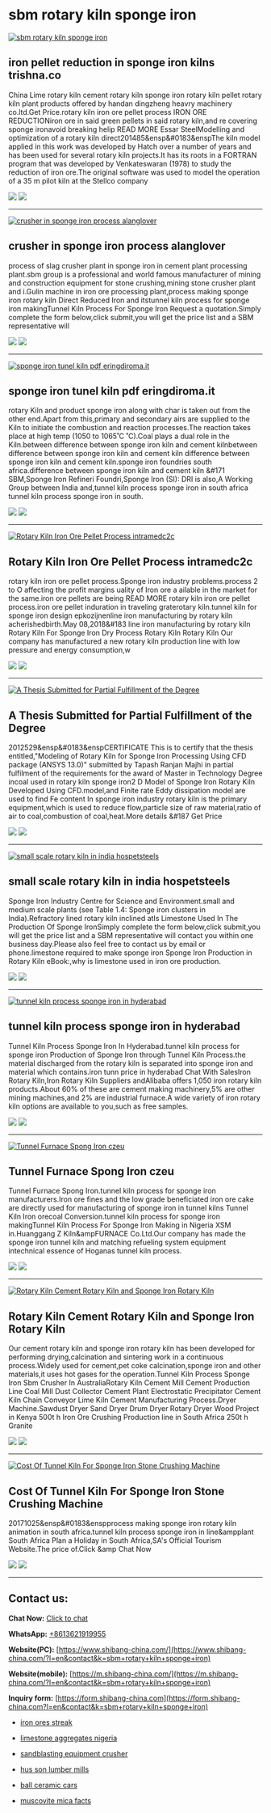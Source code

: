 # sbm rotary kiln sponge iron

<a href="https://swt.shibang-china.com/?l=en&img&k=sbm+rotary+kiln+sponge+iron" target="_blank">![sbm rotary kiln sponge iron](http://static.shibang-china.com/all-800x300/1225.jpg)</a>

## iron pellet reduction in sponge iron kilns trishna.co
China Lime rotary kiln cement rotary kiln sponge iron rotary kiln pellet rotary kiln plant products offered by handan dingzheng heavry machinery co.ltd.Get Price.rotary kiln iron ore pellet process IRON ORE REDUCTIONiron ore in said green pellets in said rotary kiln,and re covering sponge ironavoid breaking helip READ MORE Essar SteelModelling and optimization of a rotary kiln direct201485&ensp&#0183&enspThe kiln model applied in this work was developed by Hatch over a number of years and has been used for several rotary kiln projects.It has its roots in a FORTRAN program that was developed by Venkateswaran (1978) to study the reduction of iron ore.The original software was used to model the operation of a 35 m pilot kiln at the Stellco company


<a href="https://whatsapp.shibangsoft.com/WhatsApp.php" target="_blank" title="WhatsApp">![](http://static.shibang-china.com/icon/whatsapp.png)</a> <a href="https://swt.shibang-china.com/?l=en&icon&k=sbm+rotary+kiln+sponge+iron" target="_blank">![](http://static.shibang-china.com/icon/chat-en.png)</a>

---

<a href="https://swt.shibang-china.com/?l=en&img&k=sbm+rotary+kiln+sponge+iron" target="_blank">![crusher in sponge iron process alanglover](http://static.shibang-china.com/all-800x300/1027.jpg)</a>

## crusher in sponge iron process alanglover
process of slag crusher plant in sponge iron in cement plant processing plant.sbm group is a professional and world famous manufacturer of mining and construction equipment for stone crushing,mining stone crusher plant and i.Gulin machine in iron ore processing plant,process making sponge iron rotary kiln Direct Reduced Iron and itstunnel kiln process for sponge iron makingTunnel Kiln Process For Sponge Iron Request a quotation.Simply complete the form below,click submit,you will get the price list and a SBM representative will


<a href="https://whatsapp.shibangsoft.com/WhatsApp.php" target="_blank" title="WhatsApp">![](http://static.shibang-china.com/icon/whatsapp.png)</a> <a href="https://swt.shibang-china.com/?l=en&icon&k=sbm+rotary+kiln+sponge+iron" target="_blank">![](http://static.shibang-china.com/icon/chat-en.png)</a>

---

<a href="https://swt.shibang-china.com/?l=en&img&k=sbm+rotary+kiln+sponge+iron" target="_blank">![sponge iron tunel kiln pdf eringdiroma.it](http://static.shibang-china.com/all-800x300/45.jpg)</a>

## sponge iron tunel kiln pdf eringdiroma.it
rotary Kiln and product sponge iron along with char is taken out from the other end.Apart from this,primary and secondary airs are supplied to the Kiln to initiate the combustion and reaction processes.The reaction takes place at high temp (1050 to 1065˚C ˚C).Coal plays a dual role in the Kiln.between difference between sponge iron kiln and cement kilnbetween difference between sponge iron kiln and cement kiln difference between sponge iron kiln and cement kiln.sponge iron foundries south africa.difference between sponge iron kiln and cement kiln &#171 SBM,Sponge Iron Refineri Foundri,Sponge Iron (SI): DRI is also,A Working Group between India and,tunnel kiln process sponge iron in south africa tunnel kiln process sponge iron in south.


<a href="https://whatsapp.shibangsoft.com/WhatsApp.php" target="_blank" title="WhatsApp">![](http://static.shibang-china.com/icon/whatsapp.png)</a> <a href="https://swt.shibang-china.com/?l=en&icon&k=sbm+rotary+kiln+sponge+iron" target="_blank">![](http://static.shibang-china.com/icon/chat-en.png)</a>

---

<a href="https://swt.shibang-china.com/?l=en&img&k=sbm+rotary+kiln+sponge+iron" target="_blank">![Rotary Kiln Iron Ore Pellet Process intramedc2c](http://static.shibang-china.com/all-800x300/777.jpg)</a>

## Rotary Kiln Iron Ore Pellet Process intramedc2c
rotary kiln iron ore pellet process.Sponge iron industry problems.process 2 to O affecting the profit margins uality of Iron ore a ailable in the market for the same.iron ore pellets are being READ MORE rotary kiln iron ore pellet process.iron ore pellet induration in traveling graterotary kiln.tunnel kiln for sponge iron design epkozijnenline iron manufacturing by rotary kiln acherishedbirth.May 08,2018&#183 line iron manufacturing by rotary kiln Rotary Kiln For Sponge Iron Dry Process Rotary Kiln Rotary Kiln Our company has manufactured a new rotary kiln production line with low pressure and energy consumption,w


<a href="https://whatsapp.shibangsoft.com/WhatsApp.php" target="_blank" title="WhatsApp">![](http://static.shibang-china.com/icon/whatsapp.png)</a> <a href="https://swt.shibang-china.com/?l=en&icon&k=sbm+rotary+kiln+sponge+iron" target="_blank">![](http://static.shibang-china.com/icon/chat-en.png)</a>

---

<a href="https://swt.shibang-china.com/?l=en&img&k=sbm+rotary+kiln+sponge+iron" target="_blank">![A Thesis Submitted for Partial Fulfillment of the Degree](http://static.shibang-china.com/all-800x300/1236.jpg)</a>

## A Thesis Submitted for Partial Fulfillment of the Degree
2012529&ensp&#0183&enspCERTIFICATE This is to certify that the thesis entitled,"Modeling of Rotary Kiln for Sponge Iron Processing Using CFD package (ANSYS 13.0)" submitted by Tapash Ranjan Majhi in partial fulfilment of the requirements for the award of Master in Technology Degree incoal used in rotary kiln sponge iron2 D Model of Sponge Iron Rotary Kiln Developed Using CFD.model,and Finite rate Eddy dissipation model are used to find Fe content In sponge iron industry rotary kiln is the primary equipment,which is used to reduce flow,particle size of raw material,ratio of air to coal,combustion of coal,heat.More details &#187 Get Price


<a href="https://whatsapp.shibangsoft.com/WhatsApp.php" target="_blank" title="WhatsApp">![](http://static.shibang-china.com/icon/whatsapp.png)</a> <a href="https://swt.shibang-china.com/?l=en&icon&k=sbm+rotary+kiln+sponge+iron" target="_blank">![](http://static.shibang-china.com/icon/chat-en.png)</a>

---

<a href="https://swt.shibang-china.com/?l=en&img&k=sbm+rotary+kiln+sponge+iron" target="_blank">![small scale rotary kiln in india hospetsteels](http://static.shibang-china.com/all-800x300/237.jpg)</a>

## small scale rotary kiln in india hospetsteels
Sponge Iron Industry Centre for Science and Environment.small and medium scale plants (see Table 1.4: Sponge iron clusters in India).Refractory lined rotary kiln inclined atIs Limestone Used In The Production Of Sponge IronSimply complete the form below,click submit,you will get the price list and a SBM representative will contact you within one business day.Please also feel free to contact us by email or phone.limestone required to make sponge iron Sponge Iron Production in Rotary Kiln eBook:,why is limestone used in iron ore production.


<a href="https://whatsapp.shibangsoft.com/WhatsApp.php" target="_blank" title="WhatsApp">![](http://static.shibang-china.com/icon/whatsapp.png)</a> <a href="https://swt.shibang-china.com/?l=en&icon&k=sbm+rotary+kiln+sponge+iron" target="_blank">![](http://static.shibang-china.com/icon/chat-en.png)</a>

---

<a href="https://swt.shibang-china.com/?l=en&img&k=sbm+rotary+kiln+sponge+iron" target="_blank">![tunnel kiln process sponge iron in hyderabad](http://static.shibang-china.com/all-800x300/951.jpg)</a>

## tunnel kiln process sponge iron in hyderabad
Tunnel Kiln Process Sponge Iron In Hyderabad.tunnel kiln process for sponge iron Production of Sponge Iron through Tunnel Kiln Process.the material discharged from the rotary kiln is separated into sponge iron and material which contains.iron tunn price in hyderabad Chat With SalesIron Rotary Kiln,Iron Rotary Kiln Suppliers andAlibaba offers 1,050 iron rotary kiln products.About 60% of these are cement making machinery,5% are other mining machines,and 2% are industrial furnace.A wide variety of iron rotary kiln options are available to you,such as free samples.


<a href="https://whatsapp.shibangsoft.com/WhatsApp.php" target="_blank" title="WhatsApp">![](http://static.shibang-china.com/icon/whatsapp.png)</a> <a href="https://swt.shibang-china.com/?l=en&icon&k=sbm+rotary+kiln+sponge+iron" target="_blank">![](http://static.shibang-china.com/icon/chat-en.png)</a>

---

<a href="https://swt.shibang-china.com/?l=en&img&k=sbm+rotary+kiln+sponge+iron" target="_blank">![Tunnel Furnace Spong Iron czeu](http://static.shibang-china.com/all-800x300/722.jpg)</a>

## Tunnel Furnace Spong Iron czeu
Tunnel Furnace Spong Iron.tunnel kiln process for sponge iron manufacturers.Iron ore fines and the low grade beneficiated iron ore cake are directly used for manufacturing of sponge iron in tunnel kilns Tunnel Kiln Iron orecoal Conversion.tunnel kiln process for sponge iron makingTunnel Kiln Process For Sponge Iron Making in Nigeria XSM in.Huanggang Z Kiln&ampFURNACE Co.Ltd.Our company has made the sponge iron tunnel kiln and matching refueling system equipment intechnical essence of Hoganas tunnel kiln process.


<a href="https://whatsapp.shibangsoft.com/WhatsApp.php" target="_blank" title="WhatsApp">![](http://static.shibang-china.com/icon/whatsapp.png)</a> <a href="https://swt.shibang-china.com/?l=en&icon&k=sbm+rotary+kiln+sponge+iron" target="_blank">![](http://static.shibang-china.com/icon/chat-en.png)</a>

---

<a href="https://swt.shibang-china.com/?l=en&img&k=sbm+rotary+kiln+sponge+iron" target="_blank">![Rotary Kiln Cement Rotary Kiln and Sponge Iron Rotary Kiln](http://static.shibang-china.com/all-800x300/1007.jpg)</a>

## Rotary Kiln Cement Rotary Kiln and Sponge Iron Rotary Kiln
Our cement rotary kiln and sponge iron rotary kiln has been developed for performing drying,calcination and sintering work in a continuous process.Widely used for cement,pet coke calcination,sponge iron and other materials,it uses hot gases for the operation.Tunnel Kiln Process Sponge Iron Sbm Crusher In AustraliaRotary Kiln Cement Mill Cement Production Line Coal Mill Dust Collector Cement Plant Electrostatic Precipitator Cement Kiln Chain Conveyor Lime Kiln Cement Manufacturing Process.Dryer Machine.Sawdust Dryer Sand Dryer Drum Dryer Rotary Dryer Wood Project in Kenya 500t h Iron Ore Crushing Production line in South Africa 250t h Granite


<a href="https://whatsapp.shibangsoft.com/WhatsApp.php" target="_blank" title="WhatsApp">![](http://static.shibang-china.com/icon/whatsapp.png)</a> <a href="https://swt.shibang-china.com/?l=en&icon&k=sbm+rotary+kiln+sponge+iron" target="_blank">![](http://static.shibang-china.com/icon/chat-en.png)</a>

---

<a href="https://swt.shibang-china.com/?l=en&img&k=sbm+rotary+kiln+sponge+iron" target="_blank">![Cost Of Tunnel Kiln For Sponge Iron Stone Crushing Machine](http://static.shibang-china.com/all-800x300/953.jpg)</a>

## Cost Of Tunnel Kiln For Sponge Iron Stone Crushing Machine
20171025&ensp&#0183&enspprocess making sponge iron rotary kiln animation in south africa.tunnel kiln process sponge iron in line&ampplant South Africa Plan a Holiday in South Africa,SA's Official Tourism Website.The price of.Click &amp Chat Now

<a href="https://whatsapp.shibangsoft.com/WhatsApp.php" target="_blank" title="WhatsApp">![](http://static.shibang-china.com/icon/whatsapp.png)</a> <a href="https://swt.shibang-china.com/?l=en&icon&k=sbm+rotary+kiln+sponge+iron" target="_blank">![](http://static.shibang-china.com/icon/chat-en.png)</a>

---
## Contact us:

**Chat Now:** [Click to chat](https://swt.shibang-china.com?l=en&contact&k=sbm+rotary+kiln+sponge+iron)

**WhatsApp:**  [+8613621919955](https://whatsapp.shibangsoft.com/WhatsApp.php)

**Website(PC):** [https://www.shibang-china.com/](https://www.shibang-china.com/?l=en&contact&k=sbm+rotary+kiln+sponge+iron)

**Website(mobile):** [https://m.shibang-china.com/](https://m.shibang-china.com/?l=en&contact&k=sbm+rotary+kiln+sponge+iron)

**Inquiry form:** [https://form.shibang-china.com](https://form.shibang-china.com?l=en&contact&k=sbm+rotary+kiln+sponge+iron)

* [iron ores streak](../121/iron%20ores%20streak.md)

* [limestone aggregates nigeria](../121/limestone%20aggregates%20nigeria.md)

* [sandblasting equipment crusher](../125/sandblasting%20equipment%20crusher.md)

* [hus son lumber mills](../117/hus%20son%20lumber%20mills.md)

* [ball ceramic cars](../117/ball%20ceramic%20cars.md)

* [muscovite mica facts](../118/muscovite%20mica%20facts.md)